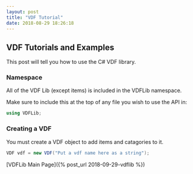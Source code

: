 ```yaml
---
layout: post
title: "VDF Tutorial"
date: 2018-08-29 18:26:18
---
```


## VDF Tutorials and Examples

This post will tell you how to use the C# VDF library.

### Namespace

All of the VDF Lib (except items) is included in the VDFLib namespace.

Make sure to include this at the top of any file you wish to use the API in:

```csharp
using VDFLib;
```

### Creating a VDF

You must create a VDF object to add items and catagories to it.

```csharp
VDF vdf = new VDF("Put a vdf name here as a string");
```

[VDFLib Main Page]({% post_url 2018-09-29-vdflib %})
